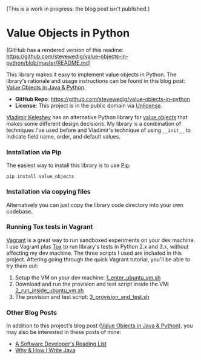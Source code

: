
(This is a work in progress: the blog post isn't published.)

Value Objects in Python
=======================

(GitHub has a rendered version of this readme: https://github.com/stevewedig/value-objects-in-python/blob/master/README.md)

This library makes it easy to implement value objects in Python. The library's rationale and usage instructions can be found in this blog post: [Value Objects in Java & Python](http://stevewedig.com).

* **GitHub Repo**: https://github.com/stevewedig/value-objects-in-python
* **License**: This project is in the public domain via [Unlicense](http://unlicense.org).

[Vladimir Keleshev](https://github.com/halst) has an alternative Python library for [value objects](https://github.com/halst/value) that makes some different design decisions. My library is a combination of techniques I've used before and Vladimir's technique of using `__init__` to indicate field name, order, and default values.

### Installation via Pip

The easiest way to install this library is to use [Pip](http://en.wikipedia.org/wiki/Pip_(package_manager)):

    pip install value_objects

### Installation via copying files

Alternatively you can just copy the library code directory into your own codebase.

### Running Tox tests in Vagrant

[Vagrant](http://www.vagrantup.com/) is a great way to run sandboxed experiments on your dev machine. I use Vagrant plus [Tox](https://testrun.org/tox/latest/) to run library's tests in Python 2.x and 3.x, without affecting my dev machine. The three scripts I used are included in this project. Aftering going through the quick Vagrant tutorial, you'll be able to try them out:

1. Setup the VM on your dev machine: [1_enter_ubuntu_vm.sh](https://github.com/stevewedig/value-objects-in-python/blob/master/vagrant/1_enter_ubuntu_vm.sh)
1. Download and run the provision and test script inside the VM: [2_run_inside_ubuntu_vm.sh](https://github.com/stevewedig/value-objects-in-python/blob/master/vagrant/2_run_inside_ubuntu_vm.sh)
1. The provision and test script: [3_provision_and_test.sh](https://github.com/stevewedig/value-objects-in-python/blob/master/vagrant/3_provision_and_test.sh)

### Other Blog Posts

In addition to this project's blog post ([Value Objects in Java & Python](http://stevewedig.com)), you may also be interested in these posts of mine:

* [A Software Developer's Reading List](http://stevewedig.com/2014/02/03/software-developers-reading-list/)
* [Why & How I Write Java](http://stevewedig.com/2014/02/17/why-and-how-i-write-java/)

